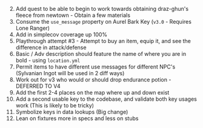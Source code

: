 2) Add quest to be able to begin to work towards obtaining draz-ghun's fleece from newtown - Obtain a few materials
4) Consume the `use_message` property on Aurel Bark Key (`v3.0` - Requires Lone Ranger)
5) Add in simplecov coverage up 100%
6) Playthrough attempt #3 - Attempt to buy an item, equip it, and see the difference in attack/defense
7) Basic / Adv description should feature the name of where you are in bold - using `location.yml`
8) Permit items to have different use messages for different NPC's (Sylvanian Ingot will be used in 2 diff ways)
9) Work out for v3 who would or should drop endurance potion - DEFERRED TO V4
11) Add the first 2-4 places on the map where up and down exist
12) Add a second usable key to the codebase, and validate both key usages work (This is likely to be tricky)
13) Symbolize keys in data lookups (Big change)
14) Lean on fixtures more in specs and less on stubs
